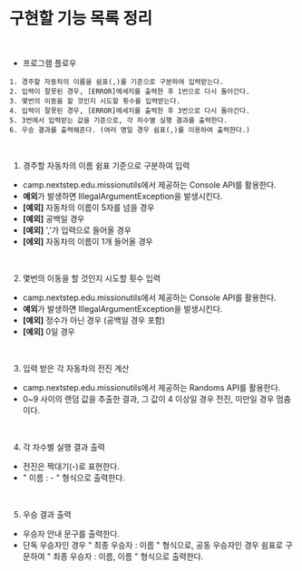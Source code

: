 # 구현할 기능 목록 정리

<br>

- 프로그램 플로우
~~~
1. 경주할 자동차의 이름을 쉼표(,)를 기준으로 구분하여 입력받는다.
2. 입력이 잘못된 경우, [ERROR]메세지를 출력한 후 1번으로 다시 돌아간다.
3. 몇번의 이동을 할 것인지 시도할 횟수를 입력받는다.
4. 입력이 잘못된 경우, [ERROR]메세지를 출력한 후 3번으로 다시 돌아간다.
5. 3번에서 입력받는 값을 기준으로, 각 차수별 실행 결과를 출력한다.
6. 우승 결과를 출력해준다. (여러 명일 경우 쉼표(,)를 이용하여 출력한다.)
~~~

<br>

1. 경주할 자동차의 이름 쉼표 기준으로 구분하여 입력
- camp.nextstep.edu.missionutils에서 제공하는 Console API를 활용한다.
- **예외**가 발생하면 IllegalArgumentException을 발생시킨다.
- **[예외]** 자동차의 이름이 5자를 넘을 경우
- **[예외]** 공백일 경우
- **[예외]** ','가 입력으로 들어올 경우
- **[에외]** 자동차의 이름이 1개 들어올 경우

<br>

2. 몇번의 이동을 할 것인지 시도할 횟수 입력
- camp.nextstep.edu.missionutils에서 제공하는 Console API를 활용한다.
- **예외**가 발생하면 IllegalArgumentException을 발생시킨다.
- **[예외]** 정수가 아닌 경우 (공백일 경우 포함)
- **[예외]** 0일 경우

<br>

3. 입력 받은 각 자동차의 전진 계산
- camp.nextstep.edu.missionutils에서 제공하는 Randoms API를 활용한다.
- 0~9 사이의 랜덤 값을 추출한 결과, 그 값이 4 이상일 경우 전진, 미만일 경우 멈춤이다.

<br>

4. 각 차수별 실행 결과 출력
- 전진은 짝대기(-)로 표현한다.
- " 이름 : - " 형식으로 출력한다.

<br>

5. 우승 결과 출력
- 우승자 안내 문구를 출력한다.
- 단독 우승자인 경우 " 최종 우승자 : 이름 " 형식으로, 공동 우승자인 경우 쉼표로 구문하여 " 최종 우승자 : 이름, 이름 " 형식으로 출력한다.